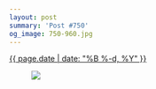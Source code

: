 ```yaml
---
layout: post
summary: 'Post #750'
og_image: 750-960.jpg
---
```


<div class="post">
 <time>
  <a href="/750">
   {{ page.date | date: "%B %-d, %Y" }}
  </a>
 </time>
 <a href="/750">
  <figure data-taken="4/28/2018">
   <img sizes="(min-width: 700px) 50vw, calc(100vw - 2rem)" src="{{ site.assets_url }}/750-480.jpg" srcset="{{ site.assets_url }}/750-240.jpg 240w, {{ site.assets_url }}/750-480.jpg 480w, {{ site.assets_url }}/750-720.jpg 720w, {{ site.assets_url }}/750-960.jpg 960w"/>
  </figure>
 </a>
</div>
